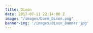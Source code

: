 ```yaml
---
title: Dixon
date: 2017-07-11 22:14:00 Z
image: "/images/Dorm_Dixon.png"
banner-img: '/images/Dixon_Banner.jpg'
---
```

